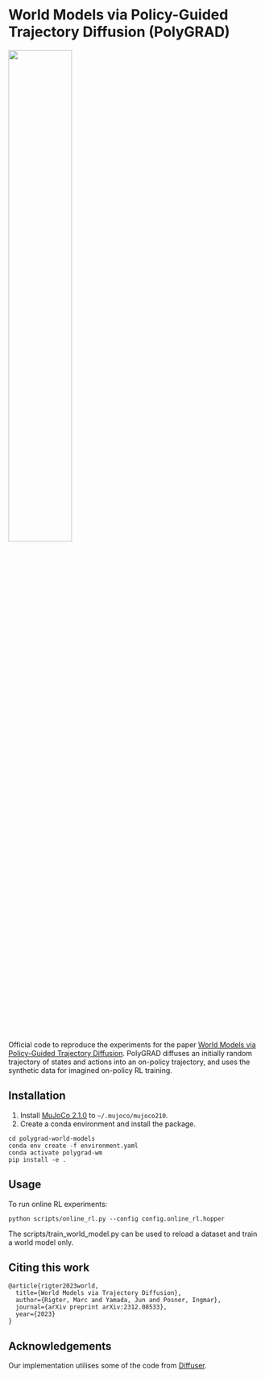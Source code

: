 # World Models via Policy-Guided Trajectory Diffusion (PolyGRAD)

<img src="https://github.com/marc-rigter/polygrad-world-models/blob/main/polygrad-world-models.gif" width="50%" height="50%"/>

Official code to reproduce the experiments for the paper [World Models via Policy-Guided Trajectory Diffusion](https://arxiv.org/abs/2312.08533).  PolyGRAD diffuses an initially random trajectory of states and actions into an on-policy trajectory, and uses the synthetic data for imagined on-policy RL training.

## Installation
1. Install [MuJoCo 2.1.0](https://github.com/deepmind/mujoco/releases) to `~/.mujoco/mujoco210`.
2. Create a conda environment and install the package.
```
cd polygrad-world-models
conda env create -f environment.yaml
conda activate polygrad-wm
pip install -e .
```

## Usage
To run online RL experiments:

```
python scripts/online_rl.py --config config.online_rl.hopper
```

The scripts/train_world_model.py can be used to reload a dataset and train a world model only.

## Citing this work

```
@article{rigter2023world,
  title={World Models via Trajectory Diffusion},
  author={Rigter, Marc and Yamada, Jun and Posner, Ingmar},
  journal={arXiv preprint arXiv:2312.08533},
  year={2023}
}
```

## Acknowledgements
Our implementation utilises some of the code from [Diffuser](https://github.com/jannerm/diffuser).
